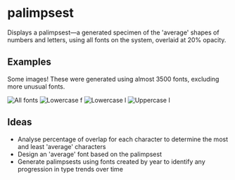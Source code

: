 # palimpsest
Displays a palimpsest—a generated specimen of the 'average' shapes of numbers and letters, using all fonts on the system, overlaid at 20% opacity.

## Examples
Some images! These were generated using almost 3500 fonts, excluding more unusual fonts.

![All fonts](https://github.com/whykatherine/palimpsest/blob/master/img/all.png)
![Lowercase f](https://github.com/whykatherine/palimpsest/blob/master/img/lower-f.png) ![Lowercase l](https://github.com/whykatherine/palimpsest/blob/master/img/lower-l.png) ![Uppercase I](https://github.com/whykatherine/palimpsest/blob/master/img/upper-I.png)

## Ideas
* Analyse percentage of overlap for each character to determine the most and least 'average' characters
* Design an 'average' font based on the palimpsest
* Generate palimpsests using fonts created by year to identify any progression in type trends over time